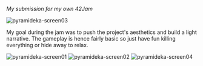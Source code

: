 *My submission for my own 42Jam*

![pyramideka-screen03](http://u.cubeupload.com/Blaiharl/aoWwum.png)

My goal during the jam was to push the project's aesthetics and build a light narrative. The gameplay is hence fairly basic so just have fun killing everything or hide away to relax.

![pyramideka-screen01](http://u.cubeupload.com/Blaiharl/ESy5Wi.png)
![pyramideka-screen02](http://u.cubeupload.com/Blaiharl/xNNoz5.png)
![pyramideka-screen04](http://u.cubeupload.com/Blaiharl/3nsSLA.png)
